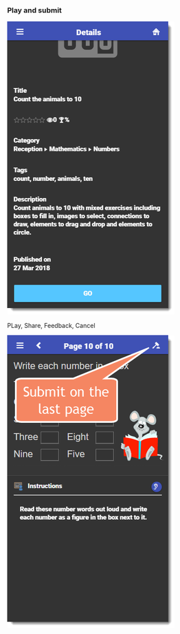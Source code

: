 ### Play and submit

![](/assets/Mobile_Play_And_Submit_01.png)

PLay, Share, Feedback, Cancel

![](/assets/Mobile_Play_And_Submit_02.png)





